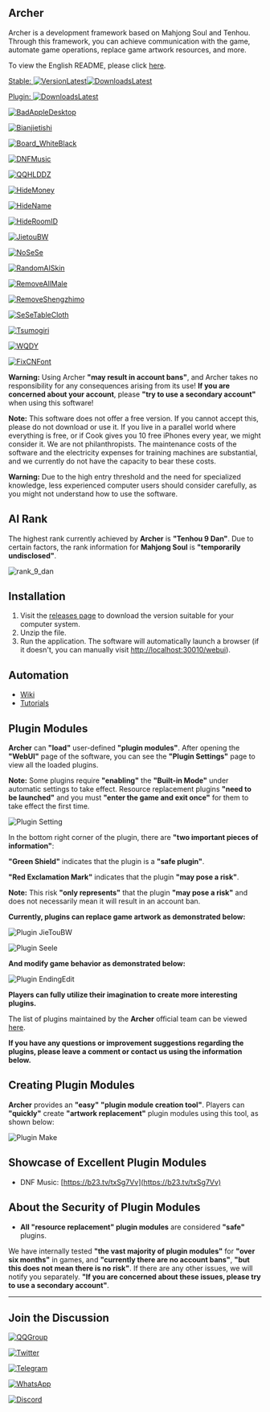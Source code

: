 ## Archer

Archer is a development framework based on Mahjong Soul and Tenhou. Through this framework, you can achieve communication with the game, automate game operations, replace game artwork resources, and more.

To view the English README, please click [here](./README_EN.md).

[Stable: ![VersionLatest](https://img.shields.io/github/release/moxcomic/archer.svg)![DownloadsLatest](https://img.shields.io/github/downloads/moxcomic/archer/latest/total.svg)](https://github.com/moxcomic/archer/releases/latest)

[Plugin: ![DownloadsLatest](https://img.shields.io/github/downloads/moxcomic/archer/plugin/total.svg)](https://github.com/moxcomic/archer/releases/plugin)

[![BadAppleDesktop](https://img.shields.io/badge/BadAppleDesktop-v0.0.1-blue.svg)](https://github.com/moxcomic/archer/releases/download/plugin/badappleDesktop-0.0.1.arc)

[![Bianjietishi](https://img.shields.io/badge/Bianjietishi-v1.0.0-blue.svg)](https://github.com/moxcomic/archer/releases/download/plugin/bianjietishi-1.0.0.arc)

[![Board_WhiteBlack](https://img.shields.io/badge/BoardWhiteBlack-v1.0.0-blue.svg)](https://github.com/moxcomic/archer/releases/download/plugin/board_whiteblack-1.0.0.arc)

[![DNFMusic](https://img.shields.io/badge/DNFMusic-v1.0.0-blue.svg)](https://github.com/moxcomic/archer/releases/download/plugin/DNF_Music.-1.0.0.arc)

[![QQHLDDZ](https://img.shields.io/badge/QQHHDDZ-v1.1.0-blue.svg)](https://github.com/moxcomic/archer/releases/download/plugin/extraBGMs_qqhlddz-1.1.0.arc)

[![HideMoney](https://img.shields.io/badge/HideMoney-v1.0.0-blue.svg)](https://github.com/moxcomic/archer/releases/download/plugin/hideMoney-1.0.0.arc)

[![HideName](https://img.shields.io/badge/HideName-v1.0.1-blue.svg)](https://github.com/moxcomic/archer/releases/download/plugin/hideName-1.0.1.arc)

[![HideRoomID](https://img.shields.io/badge/HideRoomID-v1.0.0-blue.svg)](https://github.com/moxcomic/archer/releases/download/plugin/hideRoomID-1.0.0.arc)

[![JietouBW](https://img.shields.io/badge/JietouBW-v1.9.1-blue.svg)](https://github.com/moxcomic/archer/releases/download/plugin/jietoubw-1.9.1.arc)

[![NoSeSe](https://img.shields.io/badge/NoSeSe-v1.0.4-blue.svg)](https://github.com/moxcomic/archer/releases/download/plugin/nosese-1.0.4.arc)

[![RandomAISkin](https://img.shields.io/badge/RandomAISkin-v1.0.0-blue.svg)](https://github.com/moxcomic/archer/releases/download/plugin/randomAISkin-1.0.0.arc)

[![RemoveAllMale](https://img.shields.io/badge/RemoveAllMale-v1.0.0-blue.svg)](https://github.com/moxcomic/archer/releases/download/plugin/removeAllMale-1.0.1.arc)

[![RemoveShengzhimo](https://img.shields.io/badge/RemoveShengzhimo-v1.0.2-blue.svg)](https://github.com/moxcomic/archer/releases/download/plugin/removeShengzhimo-1.0.2.arc)

[![SeSeTableCloth](https://img.shields.io/badge/SeSeTableCloth-v1.0.0-blue.svg)](https://github.com/moxcomic/archer/releases/download/plugin/sese_tablecloth-1.0.0.arc)

[![Tsumogiri](https://img.shields.io/badge/Tsumogiri-v1.0.0-blue.svg)](https://github.com/moxcomic/archer/releases/download/plugin/tsumogiri-1.0.0.arc)

[![WQDY](https://img.shields.io/badge/WQDY-v1.0.5-blue.svg)](https://github.com/moxcomic/archer/releases/download/plugin/wqdy-1.0.5.arc)

[![FixCNFont](https://img.shields.io/badge/FixCNFont-v1.0.0-blue.svg)](https://github.com/moxcomic/archer/releases/download/plugin/FixCNFont-1.0.0.arc)

**Warning:** Using Archer **"may result in account bans"**, and Archer takes no responsibility for any consequences arising from its use! **If you are concerned about your account**, please **"try to use a secondary account"** when using this software!

**Note:** This software does not offer a free version. If you cannot accept this, please do not download or use it. If you live in a parallel world where everything is free, or if Cook gives you 10 free iPhones every year, we might consider it. We are not philanthropists. The maintenance costs of the software and the electricity expenses for training machines are substantial, and we currently do not have the capacity to bear these costs.

**Warning:** Due to the high entry threshold and the need for specialized knowledge, less experienced computer users should consider carefully, as you might not understand how to use the software.

## AI Rank

The highest rank currently achieved by **Archer** is **"Tenhou 9 Dan"**. Due to certain factors, the rank information for **Mahjong Soul** is **"temporarily undisclosed"**.

![rank_9_dan](./rank_9_dan.jpg)

## Installation

1. Visit the [releases page](https://github.com/moxcomic/archer/releases/latest) to download the version suitable for your computer system.
2. Unzip the file.
3. Run the application. The software will automatically launch a browser (if it doesn't, you can manually visit [http://localhost:30010/webui](http://localhost:30010/webui)).

## Automation

- [Wiki](https://github.com/moxcomic/archer/wiki)
- [Tutorials](https://github.com/moxcomic/archer/blob/main/lesson/Navigation.md)

## Plugin Modules

**Archer** can **"load"** user-defined **"plugin modules"**. After opening the **"WebUI"** page of the software, you can see the **"Plugin Settings"** page to view all the loaded plugins.

**Note:** Some plugins require **"enabling"** the **"Built-in Mode"** under automatic settings to take effect. Resource replacement plugins **"need to be launched"** and you must **"enter the game and exit once"** for them to take effect the first time.

![Plugin Setting](./plugin_setting.png)

In the bottom right corner of the plugin, there are **"two important pieces of information"**:

**"Green Shield"** indicates that the plugin is a **"safe plugin"**.

**"Red Exclamation Mark"** indicates that the plugin **"may pose a risk"**.

**Note:** This risk **"only represents"** that the plugin **"may pose a risk"** and does not necessarily mean it will result in an account ban.

**Currently, plugins can replace game artwork as demonstrated below:**

![Plugin JieTouBW](./plugin_jietoubw.png)

![Plugin Seele](./plugin_seele.png)

**And modify game behavior as demonstrated below:**

![Plugin EndingEdit](./plugin_ending_edit.png)

**Players can fully utilize their imagination to create more interesting plugins.**

The list of plugins maintained by the **Archer** official team can be viewed [here](https://github.com/moxcomic/archer/releases/tag/plugin).

**If you have any questions or improvement suggestions regarding the plugins, please leave a comment or contact us using the information below.**

## Creating Plugin Modules

**Archer** provides an **"easy"** **"plugin module creation tool"**. Players can **"quickly"** create **"artwork replacement"** plugin modules using this tool, as shown below:

![Plugin Make](./plugin_make.png)

## Showcase of Excellent Plugin Modules

- DNF Music: [https://b23.tv/txSg7Vv](https://b23.tv/txSg7Vv)

## About the Security of Plugin Modules

- **All "resource replacement" plugin modules** are considered **"safe"** plugins.

We have internally tested **"the vast majority of plugin modules"** for **"over six months"** in games, and **"currently there are no account bans"**, **"but this does not mean there is no risk"**. If there are any other issues, we will notify you separately. **"If you are concerned about these issues, please try to use a secondary account"**.

---

## Join the Discussion

[![QQGroup](https://img.shields.io/badge/Join%20QQ%20Group-813043834-blue.svg)](http://qm.qq.com/cgi-bin/qm/qr?_wv=1027&k=lpj-aL7OUe2vy5rSo13Pb-L5nPpLn1SQ&authKey=tlxLDUf6SOkh%2BJtfmgzYW9Ff0oScjghCKMLNRlLUuo1HKBZOk%2BHlfiVi9d05n2LX&noverify=0&group_code=813043834)

[![Twitter](https://img.shields.io/badge/Click%20To%20Follow-Twitter-blue.svg)](https://x.com/yuukiasunahk)

[![Telegram](https://img.shields.io/badge/Click%20To%20Join-Telegram%20Group-blue.svg)](https://t.me/+Ts13JAS-XBZjNWI9)

[![WhatsApp](https://img.shields.io/badge/Click%20To%20Join-WhatsApp%20Group-blue.svg)](https://chat.whatsapp.com/Cx7CEyEhpJhGbUTIj8ac1U)

[![Discord](https://img.shields.io/badge/Click%20To%20Join-Discord%20Group-blue.svg)](https://discord.gg/xmCh63XgEB)